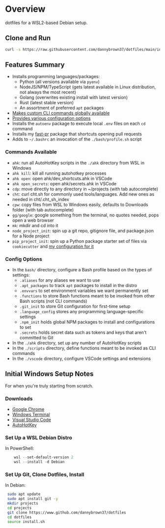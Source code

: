 # Overview

dotfiles for a WSL2-based Debian setup.

## Clone and Run

``` bash
curl -s https://raw.githubusercontent.com/dannybrown37/dotfiles/main/install/this_repo.sh | bash
```

## Features Summary

* Installs programming languages/packages:
  * Python (all versions available via `pyenv`)
  * NodeJS/NPM/TypeScript (gets latest available in Linux distribution, not always the most recent)
  * Golang (overwrites existing install with latest version)
  * Rust (latest stable version)
  * An assortment of preferred `apt` packages
* [Makes custom CLI commands globally available](#commands-available)
* [Provides various configuration options](#config-options)
* Installs the `autoenv` package to execute local `.env` files on each `cd` command
* Installs my [fast-pr](https://www.github.com/dannybrown37/fast-pr) package that shortcuts opening pull requests
* Adds to `~/.bashrc` an invocation of the `./bash/profile.sh` script

### Commands Available

* `ahk`: run all AutoHotKey scripts in the `./ahk` directory from WSL in Windows
* `ahk kill`: kill all running autohotkey processes
* `ahk open`: open ahk/dev_shortcuts.ahk in VSCode
* `ahk open_secrets`: open ahk/secrets.ahk in VSCode
* `cdp`: move directly to any directory in ~/projects (with tab autocomplete)
* `cht`: curl cht.sh for commonly used tools/languages. Add new ones as needed in cht/.cht_sh_index
* `cpw`: copy files from WSL to Windows easily, defaults to Downloads folder (with tab autocomplete)
* `gg/google`: google something from the terminal, no quotes needed, pops open a web browser
* `mk`: mkdir and cd into it
* `node_project_init`: spin up a git repo, gitignore file, and package.json for a Node project
* `pip_project_init`: spin up a Python package starter set of files via `cookiecutter` and [my configuration for it](https://github.com/dannybrown37/pip_package_cookiecutter)

### Config Options

* In the `bash/` directory, configure a Bash profile based on the types of settings:
  * `.aliases` for any aliases we want to use
  * `.apt_packages` to track `apt` packages to install in the distro
  * `.envvars` to set environment variables we want permanently set
  * `.functions` to store Bash functions meant to be invoked from other Bash scripts (not CLI commands)
  * `.git_init` to store Git configuration for first-time setup
  * `.language_config` stores any programming language-specific settings
  * `.npm_init` holds global NPM packages to install and configurations to set
  * `.secrets` holds secret data such as tokens and keys that aren't committed to Git
* In the `./ahk` directory, set up any number of AutoHotKey scripts
* In the `./scripts` directory, define functions meant to be invoked as CLI commands
* In the `./vscode` directory, configure VSCode settings and extensions

## Initial Windows Setup Notes

For when you're truly starting from scratch.

### Downloads

* [Google Chrome](https://www.google.com/search?q=google+chrome+download)
* [Windows Terminal](https://www.google.com/search?q=windows+terminal+download)
* [Visual Studio Code](https://www.google.com/search?q=vs+code+download)
* [AutoHotKey](https://www.autohotkey.com/download/)

### Set Up a WSL Debian Distro

In PowerShell:

``` powershell
    wsl --set-default-version 2
    wsl --install -d Debian
```

### Set Up Git, Clone Dotfiles, Install

In Debian:

``` bash
 sudo apt update
 sudo apt install git -y
 mkdir projects
 cd projects
 git clone https://www.github.com/dannybrown37/dotfiles
 cd dotfiles
 source install.sh
```
